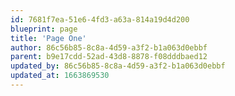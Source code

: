 ```yaml
---
id: 7681f7ea-51e6-4fd3-a63a-814a19d4d200
blueprint: page
title: 'Page One'
author: 86c56b85-8c8a-4d59-a3f2-b1a063d0ebbf
parent: b9e17cdd-52ad-43d8-8878-f08dddbaed12
updated_by: 86c56b85-8c8a-4d59-a3f2-b1a063d0ebbf
updated_at: 1663869530
---
```

